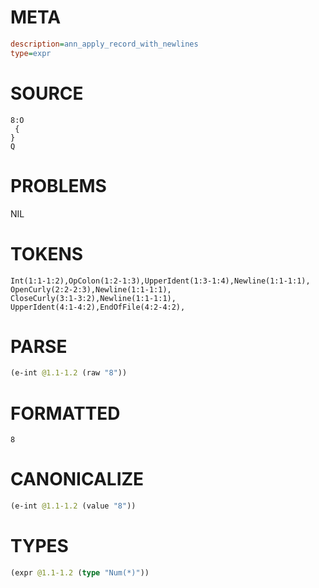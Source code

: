 # META
~~~ini
description=ann_apply_record_with_newlines
type=expr
~~~
# SOURCE
~~~roc
8:O
 {
}
Q
~~~
# PROBLEMS
NIL
# TOKENS
~~~zig
Int(1:1-1:2),OpColon(1:2-1:3),UpperIdent(1:3-1:4),Newline(1:1-1:1),
OpenCurly(2:2-2:3),Newline(1:1-1:1),
CloseCurly(3:1-3:2),Newline(1:1-1:1),
UpperIdent(4:1-4:2),EndOfFile(4:2-4:2),
~~~
# PARSE
~~~clojure
(e-int @1.1-1.2 (raw "8"))
~~~
# FORMATTED
~~~roc
8
~~~
# CANONICALIZE
~~~clojure
(e-int @1.1-1.2 (value "8"))
~~~
# TYPES
~~~clojure
(expr @1.1-1.2 (type "Num(*)"))
~~~
